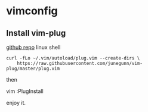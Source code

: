 # vimconfig

## Install vim-plug
 
[github repo](https://github.com/junegunn/vim-plug)
linux shell
```shell
curl -fLo ~/.vim/autoload/plug.vim --create-dirs \
    https://raw.githubusercontent.com/junegunn/vim-plug/master/plug.vim
```
then 

vim :PlugInstall

enjoy it.

